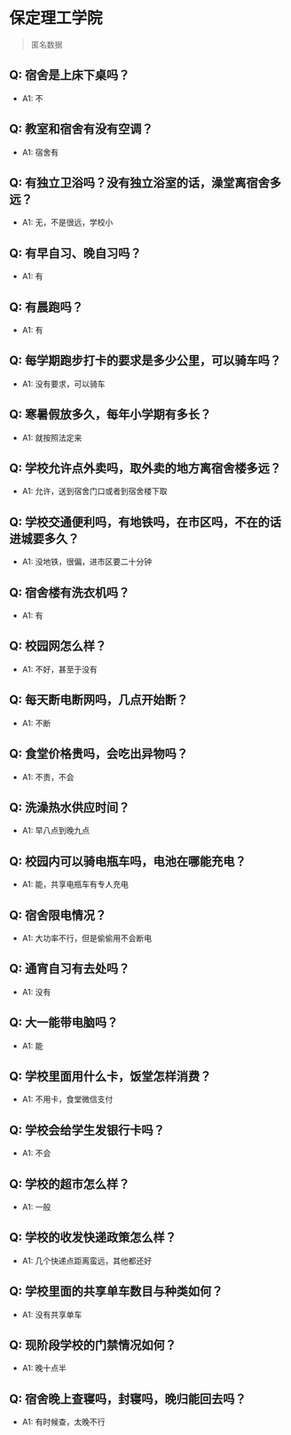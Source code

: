 # 保定理工学院
> 匿名数据
## Q: 宿舍是上床下桌吗？
- A1: 不
## Q: 教室和宿舍有没有空调？
- A1: 宿舍有
## Q: 有独立卫浴吗？没有独立浴室的话，澡堂离宿舍多远？
- A1: 无，不是很远，学校小
## Q: 有早自习、晚自习吗？
- A1: 有
## Q: 有晨跑吗？
- A1: 有
## Q: 每学期跑步打卡的要求是多少公里，可以骑车吗？
- A1: 没有要求，可以骑车
## Q: 寒暑假放多久，每年小学期有多长？
- A1: 就按照法定来
## Q: 学校允许点外卖吗，取外卖的地方离宿舍楼多远？
- A1: 允许，送到宿舍门口或者到宿舍楼下取
## Q: 学校交通便利吗，有地铁吗，在市区吗，不在的话进城要多久？
- A1: 没地铁，很偏，进市区要二十分钟
## Q: 宿舍楼有洗衣机吗？
- A1: 有
## Q: 校园网怎么样？
- A1: 不好，甚至于没有
## Q: 每天断电断网吗，几点开始断？
- A1: 不断
## Q: 食堂价格贵吗，会吃出异物吗？
- A1: 不贵，不会
## Q: 洗澡热水供应时间？
- A1: 早八点到晚九点
## Q: 校园内可以骑电瓶车吗，电池在哪能充电？
- A1: 能，共享电瓶车有专人充电
## Q: 宿舍限电情况？
- A1: 大功率不行，但是偷偷用不会断电
## Q: 通宵自习有去处吗？
- A1: 没有
## Q: 大一能带电脑吗？
- A1: 能
## Q: 学校里面用什么卡，饭堂怎样消费？
- A1: 不用卡，食堂微信支付
## Q: 学校会给学生发银行卡吗？
- A1: 不会
## Q: 学校的超市怎么样？
- A1: 一般
## Q: 学校的收发快递政策怎么样？
- A1: 几个快递点距离蛮远，其他都还好
## Q: 学校里面的共享单车数目与种类如何？
- A1: 没有共享单车
## Q: 现阶段学校的门禁情况如何？
- A1: 晚十点半
## Q: 宿舍晚上查寝吗，封寝吗，晚归能回去吗？
- A1: 有时候查，太晚不行